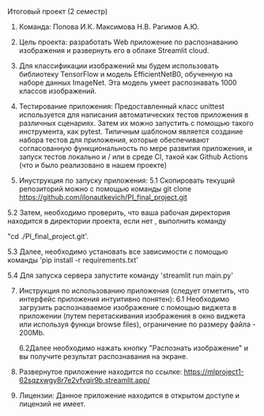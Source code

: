Итоговый проект (2 семестр)

1. Команда:
Попова И.К.
Максимова Н.В.
Рагимов А.Ю.

2. Цель проекта: разработать Web приложение по распознаванию изображения и развернуть его в облаке Streamlit cloud. 

3. Для классификации изображений мы будем использовать библиотеку TensorFlow и модель EfficientNetB0, обученную на наборе данных ImageNet. Эта модель умеет распознавать 1000 классов изображений.

4. Тестирование приложения:
Предоставленный класс unittest используется для написания автоматических тестов приложения в различных сценариях. Затем их можно запустить с помощью такого инструмента, как pytest. 
Типичным шаблоном является создание набора тестов для приложения, которые обеспечивают согласованную функциональность по мере развития приложения, и запуск тестов локально и / или в среде CI, такой как Github Actions (что и было реализовано в нашем проекте)

5. Инуструкция по запуску приложения:
  5.1 Скопировать текущий репозиторий можно с помощью команды git clone https://github.com/ilonautkevich/PI_final_project.git

  5.2 Затем, необходимо проверить, что ваша рабочая директория находится в директории проекта, если нет , выполнить команду 
  
  "cd ./PI_final_project.git'.
  
  5.3 Далее, необходимо установать все зависимости с помощью команды 'pip install -r requirements.txt'
  
  5.4 Для запуска сервера запустите команду 'streamlit run main.py'

7. Инструкция по использованию приложения (следует отметить, что интерфейс приложения интуитивно понятен):
   6.1 Необходимо загрузить распознаваемое изображение с помощью виджета в приложении (путем перетаскивания изображения в окно виджета или используя функци browse files), ограничение по размеру файла - 200Mb.

   6.2Далее необходимо нажать кнопку "Распознать изображение" и вы получите результат распознавания на экране.

9. Развернутое приложение находится по ссылке: https://mlproject1-62sqzxwgy8r7e2vfvqir9b.streamlit.app/

10. Лицензии: Данное приложение находится в открытом доступе и лицензий не имеет.
